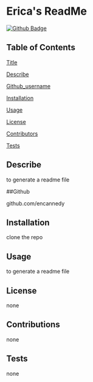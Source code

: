 # Erica's ReadMe



[![Github Badge](https://img.shields.io/badge/Github-Profile-brightgreen)](undefined)



## Table of Contents


[Title](#Title)

[Describe](#Describe)

[Github_username](#github_username)

[Installation](#Installation)

[Usage](#Usage)

[License](#License)

[Contributors](#Contributors)

[Tests](#Tests)



## Describe

to generate a readme file


##Github

github.com/encannedy


## Installation

clone the repo


## Usage

to generate a readme file


## License

none


## Contributions

none


## Tests

none
